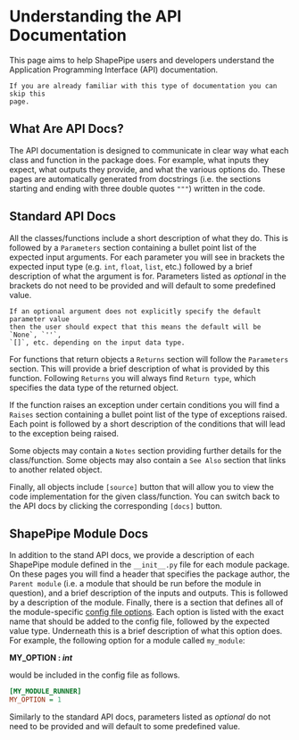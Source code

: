 # Understanding the API Documentation

This page aims to help ShapePipe users and developers understand the
Application Programming Interface (API) documentation.

```{note}
If you are already familiar with this type of documentation you can skip this
page.
```

## What Are API Docs?

The API documentation is designed to communicate in clear way what each class
and function in the package does. For example, what inputs they expect, what
outputs they provide, and what the various options do. These pages are
automatically generated from docstrings (i.e. the sections starting and ending
with three double quotes `"""`) written in the code.

## Standard API Docs

All the classes/functions include a short description of what they do. This is
followed by a `Parameters` section containing a bullet point list of the
expected input arguments. For each parameter you will see in brackets the
expected input type (e.g. `int`, `float`, `list`, etc.) followed by a brief
description of what the argument is for. Parameters listed as *optional* in the
brackets do not need to be provided and will default to some predefined value.

```{note}
If an optional argument does not explicitly specify the default parameter value
then the user should expect that this means the default will be `None`, `''`,
`[]`, etc. depending on the input data type.
```

For functions that return objects a `Returns` section will follow the
`Parameters` section. This will provide a brief description of what is provided
by this function. Following `Returns` you will always find `Return type`, which
specifies the data type of the returned object.

If the function raises an exception under certain conditions you will find a
`Raises` section containing a bullet point list of the type of exceptions
raised. Each point is followed by a short description of the conditions that
will lead to the exception being raised.

Some objects may contain a `Notes` section providing further details for the
class/function. Some objects may also contain a `See Also` section that links
to another related object.

Finally, all objects include `[source]` button that will allow you to view the
code implementation for the given class/function. You can switch back to the
API docs by clicking the corresponding `[docs]` button.

## ShapePipe Module Docs

In addition to the stand API docs, we provide a description of each ShapePipe
module defined in the `__init__.py` file for each module package. On these
pages you will find a header that specifies the package author, the
`Parent module` (i.e. a module that should be run before the module in
  question), and a brief description of the inputs and outputs. This is
  followed by a description of the module. Finally, there is a section that
  defines all of the module-specific [config file options](configuration.md).
  Each option is listed with the exact name that should be added to the config
  file, followed by the expected value type. Underneath this is a brief
  description of what this option does. For example, the following option for
  a module called `my_module`:

**MY_OPTION : *int***

would be included in the config file as follows.

```ini
[MY_MODULE_RUNNER]
MY_OPTION = 1
```

Similarly to the standard API docs, parameters listed as *optional* do not need
to be provided and will default to some predefined value.
